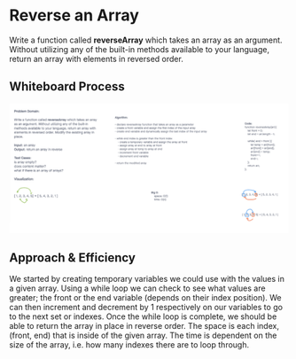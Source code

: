 # Reverse an Array

Write a function called **reverseArray** which takes an array as an argument. Without utilizing any of the built-in methods available to your language, return an array with elements in reversed order.

## Whiteboard Process

![Whiteboard](../Assets/reverseArray.png)

## Approach & Efficiency

We started by creating temporary variables we could use with the values in a given array. Using a while loop we can check to see what values are greater; the front or the end variable (depends on their index position). We can then increment and decrement by 1 respectively on our variables to go to the next set or indexes. Once the while loop is complete, we should be able to return the array in place in reverse order. The space is each index, (front, end) that is inside of the given array. The time is dependent on the size of the array, i.e. how many indexes there are to loop through.

